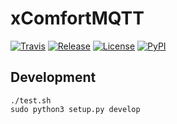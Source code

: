 # xComfortMQTT

[![Travis](https://travis-ci.org/blavka/xComfortMQTT.svg?branch=master)](https://travis-ci.org/blavka/xComfortMQTT)
[![Release](https://img.shields.io/github/release/blavka/xComfortMQTT.svg)](https://github.com/blavka/xComfortMQTT/releases)
[![License](https://img.shields.io/github/license/blavka/xComfortMQTT.svg)](https://github.com/blavka/xComfortMQTT/blob/master/LICENSE)
[![PyPI](https://img.shields.io/pypi/v/xComfortMQTT.svg)](https://pypi.org/project/xComfortMQTT)

## Development
```
./test.sh
sudo python3 setup.py develop
```
